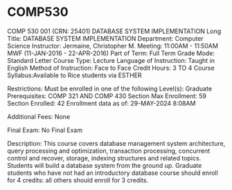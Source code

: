 # COMP530

COMP 530 001 (CRN: 25401)
DATABASE SYSTEM IMPLEMENTATION
Long Title: DATABASE SYSTEM IMPLEMENTATION
Department: Computer Science
Instructor: Jermaine, Christopher M.
Meeting: 11:00AM - 11:50AM MWF (11-JAN-2016 - 22-APR-2016) 
Part of Term: Full Term
Grade Mode: Standard Letter
Course Type: Lecture
Language of Instruction: Taught in English
Method of Instruction: Face to Face
Credit Hours: 3 TO 4
Course Syllabus:Available to Rice students via ESTHER
 
Restrictions:
Must be enrolled in one of the following Level(s):
Graduate
Prerequisites: COMP 321 AND COMP 430
Section Max Enrollment: 59
Section Enrolled: 42
Enrollment data as of: 29-MAY-2024 8:08AM
 
Additional Fees: None
 
Final Exam: No Final Exam
 
Description: This course covers database management system architecture, query processing and optimization, transaction processing, concurrent control and recover, storage, indexing structures and related topics. Students will build a database system from the ground up. Graduate students who have not had an introductory database course should enroll for 4 credits: all others should enroll for 3 credits.
